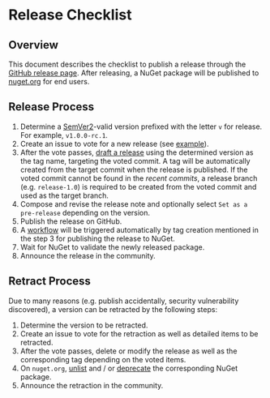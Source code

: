 # Release Checklist

## Overview

This document describes the checklist to publish a release through the [GitHub release page](https://docs.github.com/en/repositories/releasing-projects-on-github/managing-releases-in-a-repository). After releasing, a NuGet package will be published to [nuget.org](https://www.nuget.org/packages/OrasProject.Oras/) for end users.

## Release Process

1. Determine a [SemVer2](https://semver.org/)-valid version prefixed with the letter `v` for release. For example, `v1.0.0-rc.1`.
2. Create an issue to vote for a new release (see [example](https://github.com/oras-project/oras-dotnet/issues/103)).
3. After the vote passes, [draft a release](https://github.com/oras-project/oras-dotnet/releases/new) using the determined version as the tag name, targeting the voted commit. A tag will be automatically created from the target commit when the release is published. If the voted commit cannot be found in the _recent commits_, a release branch (e.g. `release-1.0`) is required to be created from the voted commit and used as the target branch.
4. Compose and revise the release note and optionally select `Set as a pre-release` depending on the version.
5. Publish the release on GitHub.
6. A [workflow](https://github.com/oras-project/oras-dotnet/actions/workflows/release-nuget.yml) will be triggered automatically by tag creation mentioned in the step 3 for publishing the release to NuGet.
7. Wait for NuGet to validate the newly released package.
8. Announce the release in the community.

## Retract Process

Due to many reasons (e.g. publish accidentally, security vulnerability discovered), a version can be retracted by the following steps:

1. Determine the version to be retracted.
2. Create an issue to vote for the retraction as well as detailed items to be retracted.
3. After the vote passes, delete or modify the release as well as the corresponding tag depending on the voted items.
4. On `nuget.org`, [unlist](https://learn.microsoft.com/nuget/nuget-org/policies/deleting-packages) and / or [deprecate](https://learn.microsoft.com/nuget/nuget-org/deprecate-packages) the corresponding NuGet package.
5. Announce the retraction in the community.
